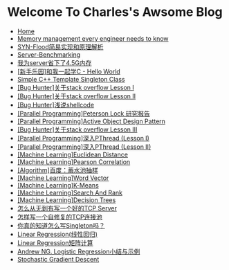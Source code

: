 Welcome To Charles's Awsome Blog
================================

 - [Home](https://github.com/linghuazaii/blog/wiki)
 - [Memory management every engineer needs to know](https://github.com/linghuazaii/blog/wiki/Memory-management-every-engineer-needs-to-know)
 - [SYN-Flood简易实现和原理解析](https://github.com/linghuazaii/blog/wiki/SYN-Flood%E7%AE%80%E6%98%93%E5%AE%9E%E7%8E%B0%E5%92%8C%E5%8E%9F%E7%90%86%E8%A7%A3%E6%9E%90)
 - [Server-Benchmarking](https://github.com/linghuazaii/blog/wiki/Server-Benchmarking)
 - [我为server省下了4.5G内存](https://github.com/linghuazaii/blog/wiki/%E6%88%91%E4%B8%BAserver%E7%9C%81%E4%B8%8B%E4%BA%864.5G%E5%86%85%E5%AD%98)
 - [[新手乐园]和我一起学C - Hello World](https://github.com/linghuazaii/blog/wiki/%5B新手乐园%5D和我一起学C---Hello-World)
 - [Simple C++ Template Singleton Class](https://github.com/linghuazaii/blog/wiki/Simple-C---Template-Singleton-Class)
 - [[Bug Hunter]关于stack overflow Lesson I](https://github.com/linghuazaii/blog/wiki/%5BBug-Hunter%5D关于stack-overflow-Lesson-I)
 - [[Bug Hunter]关于stack overflow Lesson II](https://github.com/linghuazaii/blog/wiki/%5BBug-Hunter%5D%E5%85%B3%E4%BA%8Estack-overflow-Lesson-II)
 - [[Bug Hunter]浅说shellcode](https://github.com/linghuazaii/blog/wiki/%5BBug-Hunter%5D%E6%B5%85%E8%AF%B4shellcode)
 - [[Parallel Programming]Peterson Lock 研究报告](https://github.com/linghuazaii/blog/wiki/%5BParallel-Programming%5DPeterson-Lock-%E7%A0%94%E7%A9%B6%E6%8A%A5%E5%91%8A)
 - [[Parallel Programming]Active Object Design Pattern](https://github.com/linghuazaii/blog/wiki/%5BParallel-Programming%5DActive-Object-Design-Pattern)
 - [[Bug Hunter]关于stack overflow Lesson III](https://github.com/linghuazaii/blog/wiki/%5BBug-Hunter%5D%E5%85%B3%E4%BA%8Estack-overflow-Lesson-III)
 - [[Parallel Programming]深入PThread (Lesson I)](https://github.com/linghuazaii/blog/wiki/%5BParallel-Programming%5D%E6%B7%B1%E5%85%A5PThread-(Lesson-I))
 - [[Parallel Programming]深入PThread (Lesson II)](https://github.com/linghuazaii/blog/wiki/%5BParallel-Programming%5D%E6%B7%B1%E5%85%A5PThread-(Lesson-II))
 - [[Machine Learning]Euclidean Distance](https://github.com/linghuazaii/blog/wiki/%5BMachine-Learning%5DEuclidean-Distance)
 - [[Machine Learning]Pearson Correlation](https://github.com/linghuazaii/blog/wiki/%5BMachine-Learning%5DPearson-Correlation)
 - [[Algorithm]百度：蓄水池抽样](https://github.com/linghuazaii/blog/wiki/%5BAlgorithm%5D%E7%99%BE%E5%BA%A6%EF%BC%9A%E8%93%84%E6%B0%B4%E6%B1%A0%E6%8A%BD%E6%A0%B7)
 - [[Machine Learning]Word Vector](https://github.com/linghuazaii/blog/wiki/%5BMachine-Learning%5DWord-Vector)
 - [[Machine Learning]K-Means](https://github.com/linghuazaii/blog/wiki/%5BMachine-Learning%5DK-Means)
 - [[Machine Learning]Search And Rank](https://github.com/linghuazaii/blog/wiki/%5BMachine-Learning%5DSearch-And-Rank)
 - [[Machine Learning]Decision Trees](https://github.com/linghuazaii/blog/wiki/%5BMachine-Learning%5DDecision-Trees)
 - [怎么从无到有写一个好的TCP Server](https://github.com/linghuazaii/blog/wiki/%E6%80%8E%E4%B9%88%E4%BB%8E%E6%97%A0%E5%88%B0%E6%9C%89%E5%86%99%E4%B8%80%E4%B8%AA%E5%A5%BD%E7%9A%84TCP-Server)
 - [怎样写一个自修复的TCP连接池](https://github.com/linghuazaii/blog/wiki/%E6%80%8E%E6%A0%B7%E5%86%99%E4%B8%80%E4%B8%AA%E8%87%AA%E4%BF%AE%E5%A4%8D%E7%9A%84TCP%E8%BF%9E%E6%8E%A5%E6%B1%A0)
 - [你真的知道怎么写Singleton吗？](https://github.com/linghuazaii/blog/wiki/%E4%BD%A0%E7%9C%9F%E7%9A%84%E7%9F%A5%E9%81%93%E6%80%8E%E4%B9%88%E5%86%99Singleton%E5%90%97%EF%BC%9F)
 - [Linear Regression(线性回归)](https://github.com/linghuazaii/blog/wiki/Linear-Regression(%E7%BA%BF%E6%80%A7%E5%9B%9E%E5%BD%92))
 - [Linear Regression矩阵计算](https://github.com/linghuazaii/blog/wiki/Linear-Regression%E7%9F%A9%E9%98%B5%E8%AE%A1%E7%AE%97)
 - [Andrew NG. Logistic Regression小结与示例](https://github.com/linghuazaii/blog/wiki/Andrew-NG.-Logistic-Regression%E5%B0%8F%E7%BB%93%E4%B8%8E%E7%A4%BA%E4%BE%8B)
 - [Stochastic Gradient Descent](https://github.com/linghuazaii/blog/wiki/Stochastic-Gradient-Descent)
